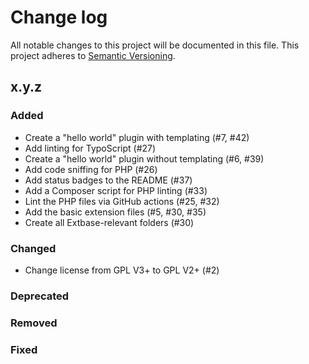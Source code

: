 # Change log

All notable changes to this project will be documented in this file.
This project adheres to [Semantic Versioning](https://semver.org/).

## x.y.z

### Added
- Create a "hello world" plugin with templating (#7, #42)
- Add linting for TypoScript (#27)
- Create a "hello world" plugin without templating (#6, #39)
- Add code sniffing for PHP (#26)
- Add status badges to the README (#37)
- Add a Composer script for PHP linting (#33)
- Lint the PHP files via GitHub actions (#25, #32)
- Add the basic extension files (#5, #30, #35)
- Create all Extbase-relevant folders (#30)

### Changed
- Change license from GPL V3+ to GPL V2+ (#2)

### Deprecated

### Removed

### Fixed
